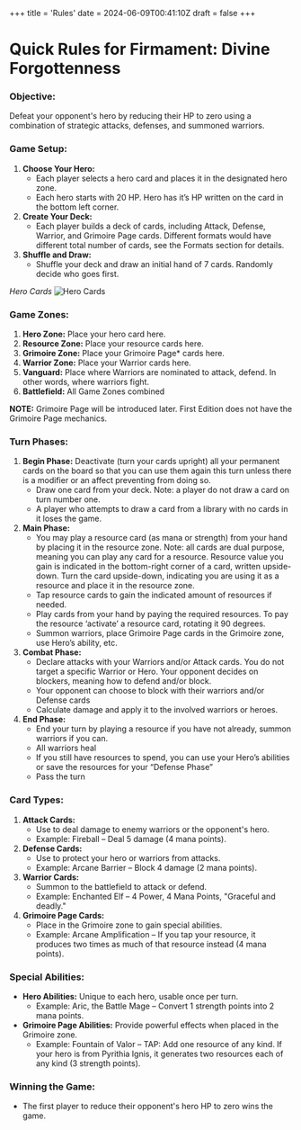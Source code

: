 +++
title = 'Rules'
date = 2024-06-09T00:41:10Z
draft = false
+++

# Quick Rules for **Firmament: Divine Forgottenness**

### Objective:
Defeat your opponent's hero by reducing their HP to zero using a combination of strategic attacks, defenses, and summoned warriors.

### Game Setup:
1. **Choose Your Hero:**
   - Each player selects a hero card and places it in the designated hero zone.
   - Each hero starts with 20 HP. Hero has it’s HP written on the card in the bottom left corner.
2. **Create Your Deck:**
   - Each player builds a deck of cards, including Attack, Defense, Warrior, and Grimoire Page cards. Different formats would have different total number of cards, see the Formats section for details.
3. **Shuffle and Draw:**
   - Shuffle your deck and draw an initial hand of 7 cards. Randomly decide who goes first.

*Hero Cards*
![Hero Cards](images/Hero_Cards.png)

### Game Zones:
1. **Hero Zone:** Place your hero card here.
2. **Resource Zone:** Place your resource cards here.
3. **Grimoire Zone:** Place your Grimoire Page* cards here.
4. **Warrior Zone:** Place your Warrior cards here.
5. **Vanguard:** Place where Warriors are nominated to attack, defend. In other words, where warriors fight.
6. **Battlefield:** All Game Zones combined

**NOTE:** Grimoire Page will be introduced later. First Edition does not have the Grimoire Page mechanics. 

### Turn Phases:
1. **Begin Phase:** Deactivate (turn your cards upright) all your permanent cards on the board so that you can use them again this turn unless there is a modifier or an affect preventing from doing so.
   - Draw one card from your deck. Note: a player do not draw a card on turn number one.
   - A player who attempts to draw a card from a library with no cards in it loses the game.
3. **Main Phase:**
   - You may play a resource card (as mana or strength) from your hand by placing it in the resource zone. Note: all cards are dual purpose, meaning you can play any card for a resource. Resource value you gain is indicated in the bottom-right corner of a card, written upside-down. Turn the card upside-down, indicating you are using it as a resource and place it in the resource zone.
   - Tap resource cards to gain the indicated amount of resources if needed.
   - Play cards from your hand by paying the required resources. To pay the resource ‘activate’ a resource card, rotating it 90 degrees.
   - Summon warriors, place Grimoire Page cards in the Grimoire zone, use Hero’s ability, etc.
5. **Combat Phase:**
   - Declare attacks with your Warriors and/or Attack cards. You do not target a specific Warrior or Hero. Your opponent decides on blockers, meaning how to defend and/or block.
   - Your opponent can choose to block with their warriors and/or Defense cards
   - Calculate damage and apply it to the involved warriors or heroes.
6. **End Phase:**
   - End your turn by playing a resource if you have not already, summon warriors if you can.
   - All warriors heal
   - If you still have resources to spend, you can use your Hero’s abilities or save the resources for your “Defense Phase”
   - Pass the turn

### Card Types:
1. **Attack Cards:**
   - Use to deal damage to enemy warriors or the opponent's hero.
   - Example: Fireball – Deal 5 damage (4 mana points).
2. **Defense Cards:**
   - Use to protect your hero or warriors from attacks.
   - Example: Arcane Barrier – Block 4 damage (2 mana points).
3. **Warrior Cards:**
   - Summon to the battlefield to attack or defend.
   - Example: Enchanted Elf – 4 Power, 4 Mana Points, "Graceful and deadly."
4. **Grimoire Page Cards:**
   - Place in the Grimoire zone to gain special abilities.
   - Example: Arcane Amplification – If you tap your resource, it produces two times as much of that resource instead (4 mana points).

### Special Abilities:
- **Hero Abilities:** Unique to each hero, usable once per turn.
  - Example: Aric, the Battle Mage – Convert 1 strength points into 2 mana points.
- **Grimoire Page Abilities:** Provide powerful effects when placed in the Grimoire zone.
  - Example: Fountain of Valor – TAP: Add one resource of any kind. If your hero is from Pyrithia Ignis, it generates two resources each of any kind (3 strength points).

### Winning the Game:
- The first player to reduce their opponent's hero HP to zero wins the game.